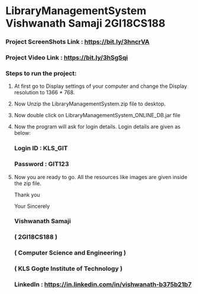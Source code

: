 # LibraryManagementSystem Vishwanath Samaji 2GI18CS188

### Project ScreenShots Link : https://bit.ly/3hncrVA

### Project Video Link :       https://bit.ly/3hSgSqi

### Steps to run the project:

1) At first go to Display settings of your computer and change the Display resolution to 1366 * 768.
2) Now Unzip the LibraryManagementSystem.zip file to desktop.
3) Now double click on LibraryManagementSystem_ONLINE_DB.jar file
4) Now the program will ask for login details.
   Login details are given as below:
   
   ### Login ID : KLS_GIT
   
   ### Password : GIT123
   
 5) Now you are ready to go. All the resources like images are given inside the zip file.
 
    Thank you
 
    Your Sincerely
 
    ### Vishwanath Samaji
 
    ### ( 2GI18CS188 )
 
    ### ( Computer Science and Engineering )
 
    ### ( KLS Gogte Institute of Technology )
    
    
     ### LinkedIn :  https://in.linkedin.com/in/vishwanath-b375b21b7
    
 
